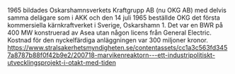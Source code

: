 1965 bildades Oskarshamnsverkets Kraftgrupp AB (nu OKG AB) med delvis samma
delägare som i AKK och den 14 juli 1965 beställde OKG det första kommersiella
kärnkraftverket i Sverige, Oskarshamn 1. Det var en BWR på 400 MW konstruerad av
Asea utan någon licens från General Electric. Kostnad för den nyckelfärdiga
anläggningen var 300 miljoner kronor. https://www.stralsakerhetsmyndigheten.se/contentassets/cc1a3c563fd3457a8787b88f0f42b9e2/200718-marvikenreaktorn---ett-industripolitiskt-utvecklingsprojekt-i-otakt-med-tiden

